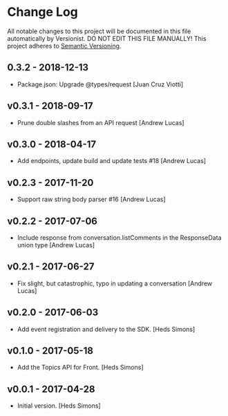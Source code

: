 # Change Log

All notable changes to this project will be documented in this file
automatically by Versionist. DO NOT EDIT THIS FILE MANUALLY!
This project adheres to [Semantic Versioning](http://semver.org/).

## 0.3.2 - 2018-12-13

* Package.json: Upgrade @types/request [Juan Cruz Viotti]

## v0.3.1 - 2018-09-17

* Prune double slashes from an API request [Andrew Lucas]

## v0.3.0 - 2018-04-17

* Add endpoints, update build and update tests #18 [Andrew Lucas]

## v0.2.3 - 2017-11-20

* Support raw string body parser #16 [Andrew Lucas]

## v0.2.2 - 2017-07-06

* Include response from conversation.listComments in the ResponseData union type [Andrew Lucas]

## v0.2.1 - 2017-06-27

* Fix slight, but catastrophic, typo in updating a conversation [Andrew Lucas]

## v0.2.0 - 2017-06-03

* Add event registration and delivery to the SDK. [Heds Simons]

## v0.1.0 - 2017-05-18

* Add the Topics API for Front. [Heds Simons]

## v0.0.1 - 2017-04-28

* Initial version. [Heds Simons]
